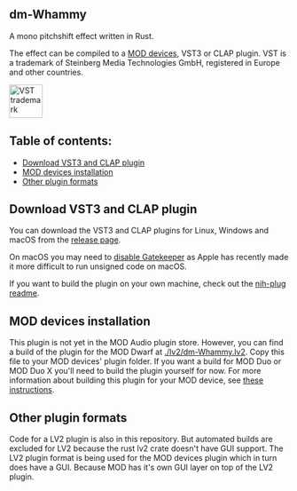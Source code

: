## dm-Whammy

A mono pitchshift effect written in Rust.

The effect can be compiled to a [MOD devices](https://moddevices.com/), VST3 or CLAP plugin.
VST is a trademark of Steinberg Media Technologies GmbH, registered in Europe and other countries.

<img src="https://steinbergmedia.github.io/vst3_dev_portal/resources/licensing_6.png" width="60" height="auto" alt="VST trademark">

## Table of contents:

- [Download VST3 and CLAP plugin](#Download-VST3-and-CLAP-plugin)
- [MOD devices installation](#MOD-devices-installation)
- [Other plugin formats](#Other-plugin-formats)

## Download VST3 and CLAP plugin

You can download the VST3 and CLAP plugins for Linux, Windows and macOS from the [release page](https://github.com/davemollen/dm-Whammy/releases).

On macOS you may need to [disable Gatekeeper](https://disable-gatekeeper.github.io/) as Apple has recently made it more difficult to run unsigned code on macOS.

If you want to build the plugin on your own machine, check out the [nih-plug readme](https://github.com/robbert-vdh/nih-plug).

## MOD devices installation

This plugin is not yet in the MOD Audio plugin store.
However, you can find a build of the plugin for the MOD Dwarf at [./lv2/dm-Whammy.lv2](./lv2/dm-Whammy.lv2/). Copy this file to your MOD devices' plugin folder. If you want a build for MOD Duo or MOD Duo X you'll need to build the plugin yourself for now. For more information about building this plugin for your MOD device, see [these instructions](https://github.com/moddevices/mod-plugin-builder).

## Other plugin formats

Code for a LV2 plugin is also in this repository. But automated builds are excluded for LV2 because the rust lv2 crate doesn't have GUI support. The LV2 plugin format is being used for the MOD devices plugin which in turn does have a GUI. Because MOD has it's own GUI layer on top of the LV2 plugin.
